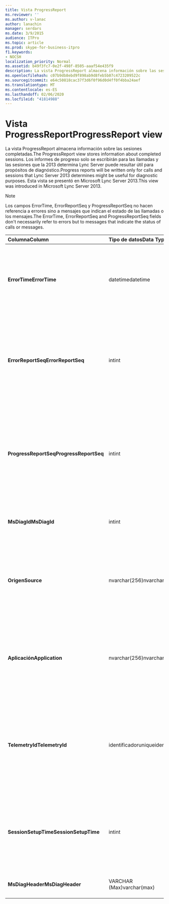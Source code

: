 ```yaml
---
title: Vista ProgressReport
ms.reviewer: ''
ms.author: v-lanac
author: lanachin
manager: serdars
ms.date: 3/9/2015
audience: ITPro
ms.topic: article
ms.prod: skype-for-business-itpro
f1.keywords:
- NOCSH
localization_priority: Normal
ms.assetid: b49f3fc7-0e2f-498f-8505-aaaf54e435f9
description: La vista ProgressReport almacena información sobre las sesiones completadas. Los informes de progreso solo se escribirán para las llamadas y las sesiones que la 2013 determina Lync Server puede resultar útil para propósitos de diagnóstico. Esta vista se presentó en Microsoft Lync Server 2013.
ms.openlocfilehash: c07b9db8ebd9f898ab9d8feb5b07c4723209522c
ms.sourcegitcommit: e64c50818cac37f3d6f0f96d0d4ff0f4bba24aef
ms.translationtype: MT
ms.contentlocale: es-ES
ms.lasthandoff: 02/06/2020
ms.locfileid: "41814988"
---
```

# <a name="progressreport-view"></a><span data-ttu-id="c8e98-105">Vista ProgressReport</span><span class="sxs-lookup"><span data-stu-id="c8e98-105">ProgressReport view</span></span>
 
<span data-ttu-id="c8e98-106">La vista ProgressReport almacena información sobre las sesiones completadas.</span><span class="sxs-lookup"><span data-stu-id="c8e98-106">The ProgressReport view stores information about completed sessions.</span></span> <span data-ttu-id="c8e98-107">Los informes de progreso solo se escribirán para las llamadas y las sesiones que la 2013 determina Lync Server puede resultar útil para propósitos de diagnóstico.</span><span class="sxs-lookup"><span data-stu-id="c8e98-107">Progress reports will be written only for calls and sessions that Lync Server 2013 determines might be useful for diagnostic purposes.</span></span> <span data-ttu-id="c8e98-108">Esta vista se presentó en Microsoft Lync Server 2013.</span><span class="sxs-lookup"><span data-stu-id="c8e98-108">This view was introduced in Microsoft Lync Server 2013.</span></span>
  
> [!NOTE]
> <span data-ttu-id="c8e98-109">Los campos ErrorTime, ErrorReportSeq y ProgressReportSeq no hacen referencia a errores sino a mensajes que indican el estado de las llamadas o los mensajes.</span><span class="sxs-lookup"><span data-stu-id="c8e98-109">The ErrorTime, ErrorReportSeq and ProgressReportSeq fields don't necessarily refer to errors but to messages that indicate the status of calls or messages.</span></span> 
  
|<span data-ttu-id="c8e98-110">**Columna**</span><span class="sxs-lookup"><span data-stu-id="c8e98-110">**Column**</span></span>|<span data-ttu-id="c8e98-111">**Tipo de datos**</span><span class="sxs-lookup"><span data-stu-id="c8e98-111">**Data Type**</span></span>|<span data-ttu-id="c8e98-112">**Detalles**</span><span class="sxs-lookup"><span data-stu-id="c8e98-112">**Details**</span></span>|
|:-----|:-----|:-----|
|<span data-ttu-id="c8e98-113">**ErrorTime**</span><span class="sxs-lookup"><span data-stu-id="c8e98-113">**ErrorTime**</span></span> <br/> |<span data-ttu-id="c8e98-114">datetime</span><span class="sxs-lookup"><span data-stu-id="c8e98-114">datetime</span></span>  <br/> |<span data-ttu-id="c8e98-115">Hora de error.</span><span class="sxs-lookup"><span data-stu-id="c8e98-115">Time of error occurred.</span></span> <span data-ttu-id="c8e98-116">Se usa junto con ErrorReportSeq para identificar de forma única un error.</span><span class="sxs-lookup"><span data-stu-id="c8e98-116">Used in conjunction with ErrorReportSeq to uniquely identify an error.</span></span>  <br/> |
|<span data-ttu-id="c8e98-117">**ErrorReportSeq**</span><span class="sxs-lookup"><span data-stu-id="c8e98-117">**ErrorReportSeq**</span></span> <br/> |<span data-ttu-id="c8e98-118">int</span><span class="sxs-lookup"><span data-stu-id="c8e98-118">int</span></span>  <br/> |<span data-ttu-id="c8e98-119">Número de identificación para identificar el error.</span><span class="sxs-lookup"><span data-stu-id="c8e98-119">ID number to identify the error.</span></span> <span data-ttu-id="c8e98-120">Se usa junto con ErrorTime para identificar de forma única un error.</span><span class="sxs-lookup"><span data-stu-id="c8e98-120">Used in conjunction with ErrorTime to uniquely identify an error.</span></span>  <br/> |
|<span data-ttu-id="c8e98-121">**ProgressReportSeq**</span><span class="sxs-lookup"><span data-stu-id="c8e98-121">**ProgressReportSeq**</span></span> <br/> |<span data-ttu-id="c8e98-122">int</span><span class="sxs-lookup"><span data-stu-id="c8e98-122">int</span></span>  <br/> |<span data-ttu-id="c8e98-123">IDENTIFICADOR para identificar el informe de progreso.</span><span class="sxs-lookup"><span data-stu-id="c8e98-123">ID to identify the progress report.</span></span> <span data-ttu-id="c8e98-124">Se usa para distinguir los informes de progreso del mismo informe de errores.</span><span class="sxs-lookup"><span data-stu-id="c8e98-124">Used to distinguish progress reports of the same error report.</span></span>  <br/> |
|<span data-ttu-id="c8e98-125">**MsDiagId**</span><span class="sxs-lookup"><span data-stu-id="c8e98-125">**MsDiagId**</span></span> <br/> |<span data-ttu-id="c8e98-126">int</span><span class="sxs-lookup"><span data-stu-id="c8e98-126">int</span></span>  <br/> |<span data-ttu-id="c8e98-127">IDENTIFICADOR de diagnóstico del informe de errores.</span><span class="sxs-lookup"><span data-stu-id="c8e98-127">Diagnostic ID for the error report.</span></span>  <br/> |
|<span data-ttu-id="c8e98-128">**Origen**</span><span class="sxs-lookup"><span data-stu-id="c8e98-128">**Source**</span></span> <br/> |<span data-ttu-id="c8e98-129">nvarchar(256)</span><span class="sxs-lookup"><span data-stu-id="c8e98-129">nvarchar(256)</span></span>  <br/> |<span data-ttu-id="c8e98-130">Nombre del servidor que originó el error (si el informe fue enviado desde un componente de servidor).</span><span class="sxs-lookup"><span data-stu-id="c8e98-130">Name of server that originated the error (if report was sent from a server component).</span></span>  <br/> |
|<span data-ttu-id="c8e98-131">**Aplicación**</span><span class="sxs-lookup"><span data-stu-id="c8e98-131">**Application**</span></span> <br/> |<span data-ttu-id="c8e98-132">nvarchar(256)</span><span class="sxs-lookup"><span data-stu-id="c8e98-132">nvarchar(256)</span></span>  <br/> |<span data-ttu-id="c8e98-133">Nombre de la aplicación que originó el error (si el informe fue enviado desde un componente de servidor).</span><span class="sxs-lookup"><span data-stu-id="c8e98-133">Name of application that originated the error (if report was sent from a server component).</span></span>  <br/> |
|<span data-ttu-id="c8e98-134">**TelemetryId**</span><span class="sxs-lookup"><span data-stu-id="c8e98-134">**TelemetryId**</span></span> <br/> |<span data-ttu-id="c8e98-135">identificador</span><span class="sxs-lookup"><span data-stu-id="c8e98-135">uniqueidentifier</span></span>  <br/> |<span data-ttu-id="c8e98-136">Identificador único que correlaciona información de tiempo de Unión para los distintos componentes implicados en una conferencia.</span><span class="sxs-lookup"><span data-stu-id="c8e98-136">Unique identifier correlating join time information for the different components involved in a conference.</span></span>  <br/> |
|<span data-ttu-id="c8e98-137">**SessionSetupTime**</span><span class="sxs-lookup"><span data-stu-id="c8e98-137">**SessionSetupTime**</span></span> <br/> |<span data-ttu-id="c8e98-138">int</span><span class="sxs-lookup"><span data-stu-id="c8e98-138">int</span></span>  <br/> |<span data-ttu-id="c8e98-139">Tiempo (en milisegundos) necesario para que un componente específico se una a una conferencia.</span><span class="sxs-lookup"><span data-stu-id="c8e98-139">Time (in milliseconds) required for a specific component to join a conference.</span></span>  <br/> |
|<span data-ttu-id="c8e98-140">**MsDiagHeader**</span><span class="sxs-lookup"><span data-stu-id="c8e98-140">**MsDiagHeader**</span></span> <br/> |<span data-ttu-id="c8e98-141">VARCHAR (Max)</span><span class="sxs-lookup"><span data-stu-id="c8e98-141">varchar(max)</span></span>  <br/> |<span data-ttu-id="c8e98-142">Información de error adicional.</span><span class="sxs-lookup"><span data-stu-id="c8e98-142">Additional error information.</span></span>  <br/> |
   

